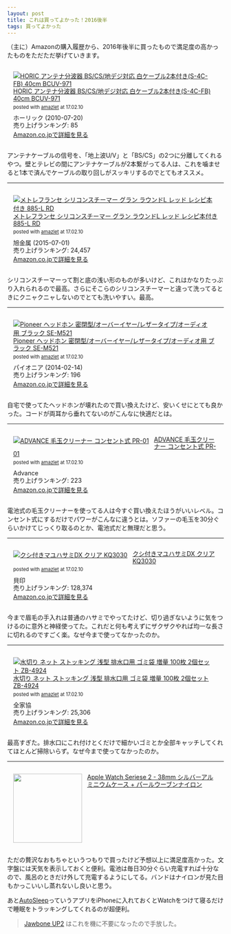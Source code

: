 ```yaml
---
layout: post
title: これは買ってよかった！2016後半
tags: 買ってよかった
---
```


（主に）Amazonの購入履歴から、2016年後半に買ったもので満足度の高かったものをただただ挙げていきます。

<div class="bgcolor" style="padding: 1em; margin-bottom: 1em;">
<div class="amazlet-box" style="margin-bottom:0px;"><div class="amazlet-image" style="float:left;margin:0px 12px 1px 0px;"><a href="http://www.amazon.co.jp/exec/obidos/ASIN/B003WSYUNK/ttskch-22/ref=nosim/" name="amazletlink" target="_blank"><img src="https://images-fe.ssl-images-amazon.com/images/I/41%2BRGaSRt-L._SL160_.jpg" alt="HORIC アンテナ分波器 BS/CS/地デジ対応 白ケーブル2本付き(S-4C-FB) 40cm  BCUV-971" style="border: none;" /></a></div><div class="amazlet-info" style="line-height:120%; margin-bottom: 10px"><div class="amazlet-name" style="margin-bottom:10px;line-height:120%"><a href="http://www.amazon.co.jp/exec/obidos/ASIN/B003WSYUNK/ttskch-22/ref=nosim/" name="amazletlink" target="_blank">HORIC アンテナ分波器 BS/CS/地デジ対応 白ケーブル2本付き(S-4C-FB) 40cm  BCUV-971</a><div class="amazlet-powered-date" style="font-size:80%;margin-top:5px;line-height:120%">posted with <a href="http://www.amazlet.com/" title="amazlet" target="_blank">amazlet</a> at 17.02.10</div></div><div class="amazlet-detail">ホーリック (2010-07-20)<br />売り上げランキング: 85<br /></div><div class="amazlet-sub-info" style="float: left;"><div class="amazlet-link" style="margin-top: 5px"><a href="http://www.amazon.co.jp/exec/obidos/ASIN/B003WSYUNK/ttskch-22/ref=nosim/" name="amazletlink" target="_blank">Amazon.co.jpで詳細を見る</a></div></div></div><div class="amazlet-footer" style="clear: left"></div></div>
</div>

アンテナケーブルの信号を、「地上波U/V」と「BS/CS」の2つに分離してくれるやつ。壁とテレビの間にアンテナケーブルが2本繋がってる人は、これを噛ませると1本で済んでケーブルの取り回しがスッキリするのでとてもオススメ。

---

<div class="bgcolor" style="padding: 1em; margin-bottom: 1em;">
<div class="amazlet-box" style="margin-bottom:0px;"><div class="amazlet-image" style="float:left;margin:0px 12px 1px 0px;"><a href="http://www.amazon.co.jp/exec/obidos/ASIN/B0111105RE/ttskch-22/ref=nosim/" name="amazletlink" target="_blank"><img src="https://images-fe.ssl-images-amazon.com/images/I/41b6LtptkDL._SL160_.jpg" alt="メトレフランセ シリコンスチーマー グラン ラウンドL レッド レシピ本付き 885-L RD" style="border: none;" /></a></div><div class="amazlet-info" style="line-height:120%; margin-bottom: 10px"><div class="amazlet-name" style="margin-bottom:10px;line-height:120%"><a href="http://www.amazon.co.jp/exec/obidos/ASIN/B0111105RE/ttskch-22/ref=nosim/" name="amazletlink" target="_blank">メトレフランセ シリコンスチーマー グラン ラウンドL レッド レシピ本付き 885-L RD</a><div class="amazlet-powered-date" style="font-size:80%;margin-top:5px;line-height:120%">posted with <a href="http://www.amazlet.com/" title="amazlet" target="_blank">amazlet</a> at 17.02.10</div></div><div class="amazlet-detail">旭金属 (2015-07-01)<br />売り上げランキング: 24,457<br /></div><div class="amazlet-sub-info" style="float: left;"><div class="amazlet-link" style="margin-top: 5px"><a href="http://www.amazon.co.jp/exec/obidos/ASIN/B0111105RE/ttskch-22/ref=nosim/" name="amazletlink" target="_blank">Amazon.co.jpで詳細を見る</a></div></div></div><div class="amazlet-footer" style="clear: left"></div></div>
</div>

シリコンスチーマーって割と底の浅い形のものが多いけど、これはかなりたっぷり入れられるので最高。さらにそこらのシリコンスチーマーと違って洗ってるときにクニャクニャしないのでとても洗いやすい。最高。

---

<div class="bgcolor" style="padding: 1em; margin-bottom: 1em;">
<div class="amazlet-box" style="margin-bottom:0px;"><div class="amazlet-image" style="float:left;margin:0px 12px 1px 0px;"><a href="http://www.amazon.co.jp/exec/obidos/ASIN/B00IBQI1W4/ttskch-22/ref=nosim/" name="amazletlink" target="_blank"><img src="https://images-fe.ssl-images-amazon.com/images/I/41L1Yp1voGL._SL160_.jpg" alt="Pioneer ヘッドホン 密閉型/オーバーイヤー/レザータイプ/オーディオ用 ブラック SE-M521" style="border: none;" /></a></div><div class="amazlet-info" style="line-height:120%; margin-bottom: 10px"><div class="amazlet-name" style="margin-bottom:10px;line-height:120%"><a href="http://www.amazon.co.jp/exec/obidos/ASIN/B00IBQI1W4/ttskch-22/ref=nosim/" name="amazletlink" target="_blank">Pioneer ヘッドホン 密閉型/オーバーイヤー/レザータイプ/オーディオ用 ブラック SE-M521</a><div class="amazlet-powered-date" style="font-size:80%;margin-top:5px;line-height:120%">posted with <a href="http://www.amazlet.com/" title="amazlet" target="_blank">amazlet</a> at 17.02.10</div></div><div class="amazlet-detail">パイオニア (2014-02-14)<br />売り上げランキング: 196<br /></div><div class="amazlet-sub-info" style="float: left;"><div class="amazlet-link" style="margin-top: 5px"><a href="http://www.amazon.co.jp/exec/obidos/ASIN/B00IBQI1W4/ttskch-22/ref=nosim/" name="amazletlink" target="_blank">Amazon.co.jpで詳細を見る</a></div></div></div><div class="amazlet-footer" style="clear: left"></div></div>
</div>

自宅で使ってたヘッドホンが壊れたので買い換えたけど、安いくせにとても良かった。コードが両耳から垂れてないのがこんなに快適だとは。

---

<div class="bgcolor" style="padding: 1em; margin-bottom: 1em;">
<div class="amazlet-box" style="margin-bottom:0px;"><div class="amazlet-image" style="float:left;margin:0px 12px 1px 0px;"><a href="http://www.amazon.co.jp/exec/obidos/ASIN/B01B157COY/ttskch-22/ref=nosim/" name="amazletlink" target="_blank"><img src="https://images-fe.ssl-images-amazon.com/images/I/41NuMPBKyzL._SL160_.jpg" alt="ADVANCE 毛玉クリーナー コンセント式 PR-01" style="border: none;" /></a></div><div class="amazlet-info" style="line-height:120%; margin-bottom: 10px"><div class="amazlet-name" style="margin-bottom:10px;line-height:120%"><a href="http://www.amazon.co.jp/exec/obidos/ASIN/B01B157COY/ttskch-22/ref=nosim/" name="amazletlink" target="_blank">ADVANCE 毛玉クリーナー コンセント式 PR-01</a><div class="amazlet-powered-date" style="font-size:80%;margin-top:5px;line-height:120%">posted with <a href="http://www.amazlet.com/" title="amazlet" target="_blank">amazlet</a> at 17.02.10</div></div><div class="amazlet-detail">Advance <br />売り上げランキング: 223<br /></div><div class="amazlet-sub-info" style="float: left;"><div class="amazlet-link" style="margin-top: 5px"><a href="http://www.amazon.co.jp/exec/obidos/ASIN/B01B157COY/ttskch-22/ref=nosim/" name="amazletlink" target="_blank">Amazon.co.jpで詳細を見る</a></div></div></div><div class="amazlet-footer" style="clear: left"></div></div>
</div>

電池式の毛玉クリーナーを使ってる人は今すぐ買い換えたほうがいいレベル。コンセント式にするだけでパワーがこんなに違うとは。ソファーの毛玉を30分ぐらいかけてじっくり取るのとか、電池式だと無理だと思う。

---

<div class="bgcolor" style="padding: 1em; margin-bottom: 1em;">
<div class="amazlet-box" style="margin-bottom:0px;"><div class="amazlet-image" style="float:left;margin:0px 12px 1px 0px;"><a href="http://www.amazon.co.jp/exec/obidos/ASIN/B017GRR6DS/ttskch-22/ref=nosim/" name="amazletlink" target="_blank"><img src="https://images-fe.ssl-images-amazon.com/images/I/41QRAni8wAL._SL160_.jpg" alt="クシ付きマユハサミDX クリア KQ3030" style="border: none;" /></a></div><div class="amazlet-info" style="line-height:120%; margin-bottom: 10px"><div class="amazlet-name" style="margin-bottom:10px;line-height:120%"><a href="http://www.amazon.co.jp/exec/obidos/ASIN/B017GRR6DS/ttskch-22/ref=nosim/" name="amazletlink" target="_blank">クシ付きマユハサミDX クリア KQ3030</a><div class="amazlet-powered-date" style="font-size:80%;margin-top:5px;line-height:120%">posted with <a href="http://www.amazlet.com/" title="amazlet" target="_blank">amazlet</a> at 17.02.10</div></div><div class="amazlet-detail">貝印 <br />売り上げランキング: 128,374<br /></div><div class="amazlet-sub-info" style="float: left;"><div class="amazlet-link" style="margin-top: 5px"><a href="http://www.amazon.co.jp/exec/obidos/ASIN/B017GRR6DS/ttskch-22/ref=nosim/" name="amazletlink" target="_blank">Amazon.co.jpで詳細を見る</a></div></div></div><div class="amazlet-footer" style="clear: left"></div></div>
</div>

今まで眉毛の手入れは普通のハサミでやってたけど、切り過ぎないように気をつけるのに意外と神経使ってた。これだと何も考えずにザクザクやれば均一な長さに切れるのですごく楽。なぜ今まで使ってなかったのか。

---

<div class="bgcolor" style="padding: 1em; margin-bottom: 1em;">
<div class="amazlet-box" style="margin-bottom:0px;"><div class="amazlet-image" style="float:left;margin:0px 12px 1px 0px;"><a href="http://www.amazon.co.jp/exec/obidos/ASIN/B01H355OJ6/ttskch-22/ref=nosim/" name="amazletlink" target="_blank"><img src="https://images-fe.ssl-images-amazon.com/images/I/61OC1K5kOyL._SL160_.jpg" alt="水切り ネット ストッキング 浅型 排水口用 ゴミ袋 増量 100枚 2個セット ZB-4924" style="border: none;" /></a></div><div class="amazlet-info" style="line-height:120%; margin-bottom: 10px"><div class="amazlet-name" style="margin-bottom:10px;line-height:120%"><a href="http://www.amazon.co.jp/exec/obidos/ASIN/B01H355OJ6/ttskch-22/ref=nosim/" name="amazletlink" target="_blank">水切り ネット ストッキング 浅型 排水口用 ゴミ袋 増量 100枚 2個セット ZB-4924</a><div class="amazlet-powered-date" style="font-size:80%;margin-top:5px;line-height:120%">posted with <a href="http://www.amazlet.com/" title="amazlet" target="_blank">amazlet</a> at 17.02.10</div></div><div class="amazlet-detail">全家協 <br />売り上げランキング: 25,306<br /></div><div class="amazlet-sub-info" style="float: left;"><div class="amazlet-link" style="margin-top: 5px"><a href="http://www.amazon.co.jp/exec/obidos/ASIN/B01H355OJ6/ttskch-22/ref=nosim/" name="amazletlink" target="_blank">Amazon.co.jpで詳細を見る</a></div></div></div><div class="amazlet-footer" style="clear: left"></div></div>
</div>

最高すぎた。排水口にこれ付けとくだけで細かいゴミとか全部キャッチしてくれてほとんど掃除いらず。なぜ今まで使ってなかったのか。

---

<div class="bgcolor" style="padding: 1em; margin-bottom: 1em;">
<div style="margin-bottom:0px;"><div style="float:left;margin:0px 12px 1px 0px;"><a href="http://www.apple.com/jp/shop/buy-watch/apple-watch/%E3%82%B7%E3%83%AB%E3%83%90%E3%83%BC-%E3%82%A2%E3%83%AB%E3%83%9F%E3%83%8B%E3%82%A6%E3%83%A0-%E3%83%91%E3%83%BC%E3%83%AB-%E3%82%A6%E3%83%BC%E3%83%96%E3%83%B3%E3%83%8A%E3%82%A4%E3%83%AD%E3%83%B3?preSelect=false&product=MNRR2J/A&step=detail" target="_blank"><img src="https://store.storeimages.cdn-apple.com/8561/as-images.apple.com/is/image/AppleInc/aos/published/images/2/up/2up/alu/2up-alu-silver-nylon-pearl-select_GEO_JP?wid=470&hei=556&fmt=jpeg&qlt=95&op_sharpen=0&resMode=bicub&op_usm=0.5,0.5,0,0&iccEmbed=0&layer=comp&.v=1476313899214" style="border: none; height: 160px;"></a></div><div style="line-height:120%; margin-bottom: 10px"><div style="margin-bottom:10px;line-height:120%"><a href="http://www.apple.com/jp/shop/buy-watch/apple-watch/%E3%82%B7%E3%83%AB%E3%83%90%E3%83%BC-%E3%82%A2%E3%83%AB%E3%83%9F%E3%83%8B%E3%82%A6%E3%83%A0-%E3%83%91%E3%83%BC%E3%83%AB-%E3%82%A6%E3%83%BC%E3%83%96%E3%83%B3%E3%83%8A%E3%82%A4%E3%83%AD%E3%83%B3?preSelect=false&product=MNRR2J/A&step=detail" target="_blank">Apple Watch Seriese 2 - 38mm シルバーアルミニウムケース + パールウーブンナ﻿イ﻿ロ﻿ン</a></div></div><div class="amazlet-footer" style="clear: left"></div></div>
</div>

ただの贅沢なおもちゃというつもりで買ったけど予想以上に満足度高かった。文字盤には天気を表示しておくと便利。電池は毎日30分ぐらい充電すれば十分なので、風呂のときだけ外して充電するようにしてる。バンドはナイロンが見た目もかっこいいし蒸れないし良いと思う。

あと[AutoSleep](https://itunes.apple.com/jp/app/autosleep.-track-sleep-from/id1164801111)っていうアプリをiPhoneに入れておくとWatchをつけて寝るだけで睡眠をトラッキングしてくれるのが超便利。

> [Jawbone UP2](https://www.amazon.co.jp/exec/obidos/ASIN/B00Z946WZO/ttskch-22/ref=nosim/) はこれを機に不要になったので手放した。
